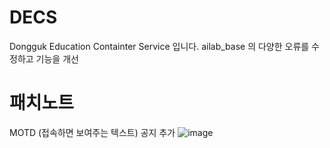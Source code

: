 # DECS
Dongguk Education Containter Service 입니다. ailab_base 의 다양한 오류를 수정하고 기능을 개선
# 패치노트
MOTD (접속하면 보여주는 텍스트) 공지 추가
![image](https://github.com/DGU-AILab/DECS/assets/106306092/3e895872-06a4-4cf0-9c75-c3d5866d3081)

